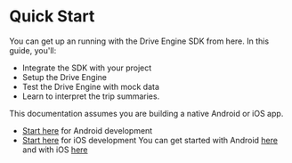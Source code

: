 # Quick Start

You can get up an running with the Drive Engine SDK from here. In this guide, you'll:

* Integrate the SDK with your project
* Setup the Drive Engine
* Test the Drive Engine with mock data
* Learn to interpret the trip summaries.

This documentation assumes you are building a native Android or iOS app. 

* [Start here](integrate-the-library/Android.md) for Android development
* [Start here](integrate-the-library/Android.md) for iOS development
You can get started with Android [here](integrate-the-library/Android.md) and with iOS [here](integrate-the-library/iOS.md)